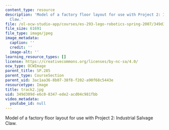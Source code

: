 ```yaml
---
content_type: resource
description: 'Model of a factory floor layout for use with Project 2: Industrial Salvage
  Claw.'
file: /ol-ocw-studio-app/courses/es-293-lego-robotics-spring-2007/349d309de6c08347ede2acd04c981fbb_track2.jpg
file_size: 61691
file_type: image/jpeg
image_metadata:
  caption: ''
  credit: ''
  image-alt: ''
learning_resource_types: []
license: https://creativecommons.org/licenses/by-nc-sa/4.0/
ocw_type: OCWImage
parent_title: SP.285
parent_type: CourseSection
parent_uid: 3ac1aa36-8b07-38f8-f202-a90f68c5443e
resourcetype: Image
title: track2.jpg
uid: 349d309d-e6c0-8347-ede2-acd04c981fbb
video_metadata:
  youtube_id: null
---
```

Model of a factory floor layout for use with Project 2: Industrial Salvage Claw.